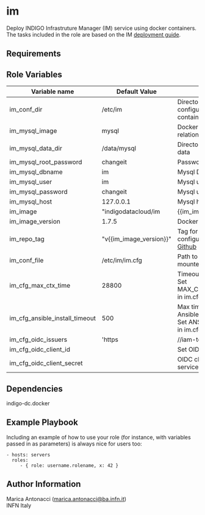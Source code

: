 im
=========

Deploy INDIGO Infrastruture Manager (IM) service using docker containers. <br> 
The tasks included in the role are based on the IM [deployment guide](https://indigo-dc.gitbooks.io/im/content/).

Requirements
------------


Role Variables
--------------

| Variable name  | Default Value | Description
| -------------- | ------------- |------------- |
| im_conf_dir | /etc/im | Directory used to save the service configuration (env files for docker containers) 
| im_mysql_image | mysql | Docker image for running the relational DB
| im_mysql_data_dir | /data/mysql | Directory used to store the mysql data
| im_mysql_root_password | changeit | Password for mysql root user
| im_mysql_dbname | im | Mysql DB name
| im_mysql_user | im | Mysql user name
| im_mysql_password | changeit | Mysql user password
| im_mysql_host | 127.0.0.1 | Mysql host
| im_image | "indigodatacloud/im |{{im_image_version}}" | Docker image for running IM service
| im_image_version | 1.7.5 | Docker image version for IM
| im_repo_tag | "v{{im_image_version}}" | Tag for downloading the configuration file (im.cfg) from [Github](https://github.com/indigo-dc/im)
| im_conf_file | /etc/im/im.cfg | Path to the im.conf file (will be mounted in the container) 
| im_cfg_max_ctx_time | 28800 | Timeout for contextualization. <br> Set MAX_CONTEXTUALIZATION_TIME in im.cfg
| im_cfg_ansible_install_timeout | 500 | Max time expected to install Ansible in the master node. <br> Set ANSIBLE_INSTALL_TIMEOUT in im.cfg
| im_cfg_oidc_issuers | 'https |//iam-test.indigo-datacloud.eu/' | Supported OIDC issuers (can be a list). <br> Set OIDC_ISSUERS in im.cfg
| im_cfg_oidc_client_id || Set OIDC_CLIENT_ID in im.cfg | OIDC client ID of the IM service
| im_cfg_oidc_client_secret || OIDC client secret of the IM service

Dependencies
------------

indigo-dc.docker


Example Playbook
----------------

Including an example of how to use your role (for instance, with variables passed in as parameters) is always nice for users too:

    - hosts: servers
      roles:
         - { role: username.rolename, x: 42 }


Author Information
------------------

Marica Antonacci (marica.antonacci@ba.infn.it) <br> 
INFN Italy
